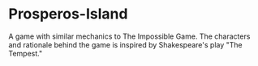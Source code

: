 # Prosperos-Island

A game with similar mechanics to The Impossible Game. The characters and rationale behind the game is inspired by Shakespeare's play "The Tempest."
